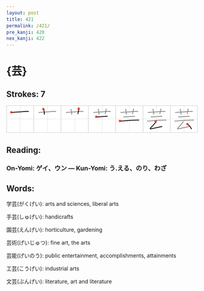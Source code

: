 ```yaml
---
layout: post
title: 421
permalink: /421/
pre_kanji: 420
nex_kanji: 422
---
```


# {芸}

## Strokes: 7

<div class="stroke"><img src="../images/E88AB8.png" /></div>

## Reading:

### On-Yomi: ゲイ、ウン &mdash; Kun-Yomi: う.える、のり、わざ

## Words:

学芸(がくげい): arts and sciences, liberal arts

手芸(しゅげい): handicrafts

園芸(えんげい): horticulture, gardening

芸術(げいじゅつ): fine art, the arts

芸能(げいのう): public entertainment, accomplishments, attainments

工芸(こうげい): industrial arts

文芸(ぶんげい): literature, art and literature
